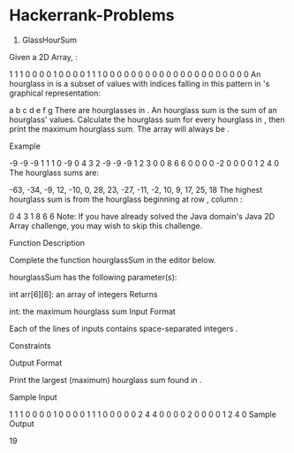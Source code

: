 # Hackerrank-Problems

1. GlassHourSum 

Given a  2D Array, :

1 1 1 0 0 0
0 1 0 0 0 0
1 1 1 0 0 0
0 0 0 0 0 0
0 0 0 0 0 0
0 0 0 0 0 0
An hourglass in  is a subset of values with indices falling in this pattern in 's graphical representation:

a b c
  d
e f g
There are  hourglasses in . An hourglass sum is the sum of an hourglass' values. Calculate the hourglass sum for every hourglass in , then print the maximum hourglass sum. The array will always be .

Example


-9 -9 -9  1 1 1 
 0 -9  0  4 3 2
-9 -9 -9  1 2 3
 0  0  8  6 6 0
 0  0  0 -2 0 0
 0  0  1  2 4 0
The  hourglass sums are:

-63, -34, -9, 12, 
-10,   0, 28, 23, 
-27, -11, -2, 10, 
  9,  17, 25, 18
The highest hourglass sum is  from the hourglass beginning at row , column :

0 4 3
  1
8 6 6
Note: If you have already solved the Java domain's Java 2D Array challenge, you may wish to skip this challenge.

Function Description

Complete the function hourglassSum in the editor below.

hourglassSum has the following parameter(s):

int arr[6][6]: an array of integers
Returns

int: the maximum hourglass sum
Input Format

Each of the  lines of inputs  contains  space-separated integers .

Constraints

Output Format

Print the largest (maximum) hourglass sum found in .

Sample Input

1 1 1 0 0 0
0 1 0 0 0 0
1 1 1 0 0 0
0 0 2 4 4 0
0 0 0 2 0 0
0 0 1 2 4 0
Sample Output

19


